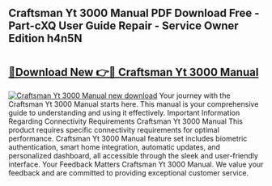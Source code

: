 ## Craftsman Yt 3000 Manual PDF Download Free - Part-cXQ User Guide Repair - Service Owner Edition h4n5N

# <h2><a href="http://bc24308.oget.top/?id=Craftsman+Yt+3000+Manual">🔗Download New 👉🔴 Craftsman Yt 3000 Manual</a></h2>

[![Craftsman Yt 3000 Manual new download](https://i.imgur.com/5g1atiW.png)](http://bc24308.oget.top/?id=Craftsman+Yt+3000+Manual)
Your journey with the Craftsman Yt 3000 Manual starts here. This manual is your comprehensive guide to understanding and using it effectively. Important Information Regarding Connectivity Requirements Craftsman Yt 3000 Manual This product requires specific connectivity requirements for optimal performance. Craftsman Yt 3000 Manual feature set includes biometric authentication, smart home integration, automatic updates, and personalized dashboard, all accessible through the sleek and user-friendly interface. Your Feedback Matters Craftsman Yt 3000 Manual. We value your feedback and are committed to providing exceptional customer service.
